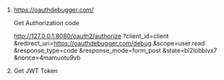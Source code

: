 1. https://oauthdebugger.com/

    Get Authorization code
    
        
    http://127.0.0.1:8080/oauth2/authorize
    ?client_id=client
    &redirect_uri=https://oauthdebugger.com/debug
    &scope=user.read
    &response_type=code
    &response_mode=form_post
    &state=bl2lobbivx7
    &nonce=4mamuotu9vb

2. Get JWT Token